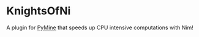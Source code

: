 # KnightsOfNi
A plugin for [PyMine](https://github.com/py-mine/PyMine) that speeds up CPU intensive computations with Nim!
